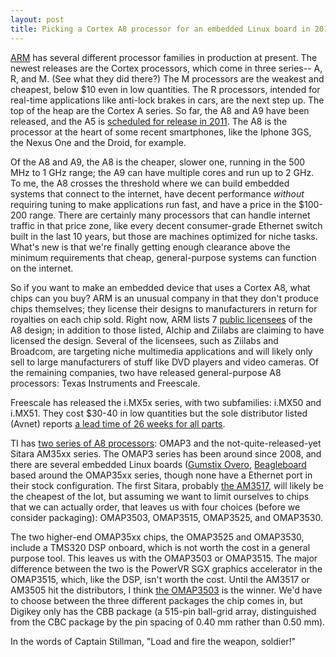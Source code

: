 ```yaml
---
layout: post
title: Picking a Cortex A8 processor for an embedded Linux board in 2010
---
```

[ARM](http://www.arm.com) has several different processor families in production at present. The newest releases are the Cortex processors, which come in three series-- A, R, and M. (See what they did there?) The M processors are the weakest and cheapest, below $10 even in low quantities. The R processors, intended for real-time applications like anti-lock brakes in cars, are the next step up. The top of the heap are the Cortex A series. So far, the A8 and A9 have been released, and the A5 is [scheduled for release in 2011](http://arstechnica.com/gadgets/news/2009/10/arm-fills-out-cpu-lineup-with-cortex-a5.ars). The A8 is the processor at the heart of some recent smartphones, like the Iphone 3GS, the Nexus One and the Droid, for example.

Of the A8 and A9, the A8 is the cheaper, slower one, running in the 500 MHz to 1 GHz range; the A9 can have multiple cores and run up to 2 GHz. To me, the A8 crosses the threshold where we can build embedded systems that connect to the internet, have decent performance *without* requiring tuning to make applications run fast, and have a price in the $100-200 range. There are certainly many processors that can handle internet traffic in that price zone, like every decent consumer-grade Ethernet switch built in the last 10 years, but those are machines optimized for niche tasks. What's new is that we're finally getting enough clearance above the minimum requirements that cheap, general-purpose systems can function on the internet.

So if you want to make an embedded device that uses a Cortex A8, what chips can you buy? ARM is an unusual company in that they don't produce chips themselves; they license their designs to manufacturers in return for royalties on each chip sold. Right now, ARM lists 7 [public licensees](http://www.arm.com/products/processors/licensees.php) of the A8 design; in addition to those listed, Alchip and Ziilabs are claiming to have licensed the design. Several of the licensees, such as Ziilabs and Broadcom, are targeting niche multimedia applications and will likely only sell to large manufacturers of stuff like DVD players and video cameras. Of the remaining companies, two have released general-purpose A8 processors: Texas Instruments and Freescale.

Freescale has released the i.MX5x series, with two subfamilies: i.MX50 and i.MX51. They cost $30-40 in low quantities but the sole distributor listed (Avnet) reports [a lead time of 26 weeks for all parts](http://avnetexpress.avnet.com/store/em/EMController/Processor/Processors/_/N-100229?action=products&cat=1&catalogId=500201&hbxSType=NewSearch&storeId=500201&term=MCIMX51). 

TI has [two series of A8 processors](http://www.ti.com/ww/en/embedded/arm/index.html?HQS=Other+OT+hdr_p_arm): OMAP3 and the not-quite-released-yet Sitara AM35xx series. The OMAP3 series has been around since 2008, and there are several embedded Linux boards ([Gumstix Overo](http://www.gumstix.com/store/catalog/index.php?cPath=33), [Beagleboard](http://beagleboard.org) based around the OMAP35xx series, though none have a Ethernet port in their stock configuration. The first Sitara, probably [the AM3517](http://focus.ti.com/docs/prod/folders/print/am3517.html), will likely be the cheapest of the lot, but assuming we want to limit ourselves to chips that we can actually order, that leaves us with four choices (before we consider packaging): OMAP3503, OMAP3515, OMAP3525, and OMAP3530.

The two higher-end OMAP35xx chips, the OMAP3525 and OMAP3530, include a TMS320 DSP onboard, which is not worth the cost in a general purpose tool. This leaves us with the OMAP3503 or OMAP3515. The major difference between the two is the PowerVR SGX graphics accelerator in the OMAP3515, which, like the DSP, isn't worth the cost. Until the AM3517 or AM3505 hit the distributors, I think [the OMAP3503](http://focus.ti.com/docs/prod/folders/print/omap3503.html) is the winner. We'd have to choose between the three different packages the chip comes in, but Digikey only has the CBB package (a 515-pin ball-grid array, distinguished from the CBC package by the pin spacing of 0.40 mm rather than 0.50 mm).

In the words of Captain Stillman, "Load and fire the weapon, soldier!"
